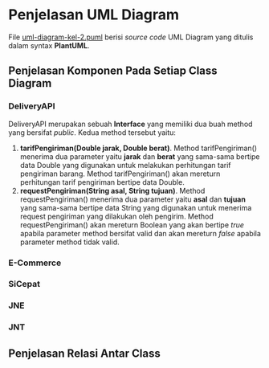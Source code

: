 # Penjelasan UML Diagram
File [uml-diagram-kel-2.puml](https://github.com/andrisan-ub/pbpu-a-2022/blob/2-uml-kelompok-2/Kelompok%202/uml-diagram-kel-2.puml) berisi *source code* UML Diagram yang ditulis dalam syntax **PlantUML**.
## Penjelasan Komponen Pada Setiap Class Diagram
### DeliveryAPI
DeliveryAPI merupakan sebuah **Interface** yang memiliki dua buah method yang bersifat *public*. Kedua method tersebut yaitu:
1. **tarifPengiriman(Double jarak, Double berat)**. Method tarifPengiriman() menerima dua parameter yaitu **jarak** dan **berat** yang sama-sama bertipe data Double yang digunakan untuk melakukan perhitungan tarif pengiriman barang. Method tarifPengiriman() akan mereturn perhitungan tarif pengiriman bertipe data Double.
2. **requestPengiriman(String asal, String tujuan)**. Method requestPengiriman() menerima dua parameter yaitu **asal** dan **tujuan** yang sama-sama bertipe data String yang digunakan untuk menerima request pengiriman yang dilakukan oleh pengirim. Method requestPengiriman() akan mereturn Boolean yang akan bertipe *true* apabila parameter method bersifat valid dan akan mereturn *false* apabila parameter method tidak valid.
### E-Commerce
### SiCepat
### JNE
### JNT
## Penjelasan Relasi Antar Class
